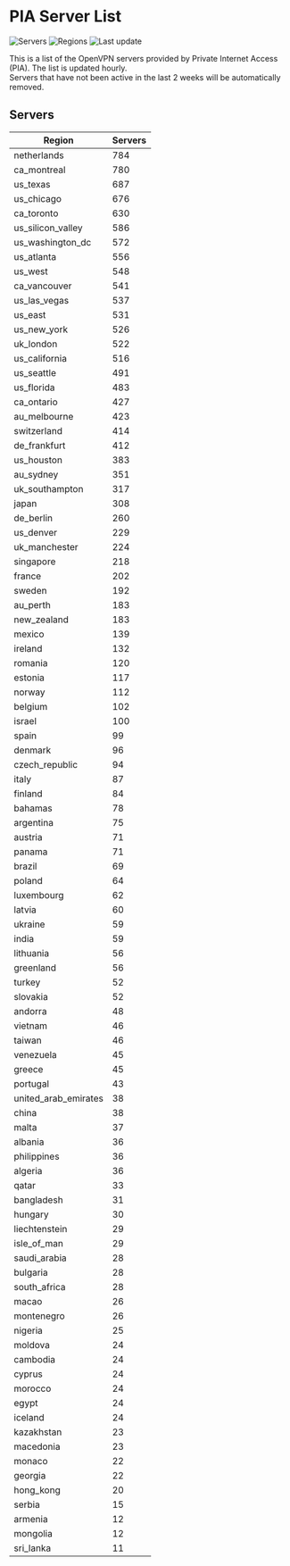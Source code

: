 # PIA Server List

![Servers](https://img.shields.io/badge/servers-17,969-blue)
![Regions](https://img.shields.io/badge/regions-97-blue)
![Last update](https://img.shields.io/badge/last_updated-Thu_Jul_04_17:16:07_UTC_2024-blue)

This is a list of the OpenVPN servers provided by Private Internet Access (PIA). The list is updated hourly. </br>
Servers that have not been active in the last 2 weeks will be automatically removed.

## Servers
| Region               | Servers |
|----------------------|---------|
| netherlands | 784 |
| ca_montreal | 780 |
| us_texas | 687 |
| us_chicago | 676 |
| ca_toronto | 630 |
| us_silicon_valley | 586 |
| us_washington_dc | 572 |
| us_atlanta | 556 |
| us_west | 548 |
| ca_vancouver | 541 |
| us_las_vegas | 537 |
| us_east | 531 |
| us_new_york | 526 |
| uk_london | 522 |
| us_california | 516 |
| us_seattle | 491 |
| us_florida | 483 |
| ca_ontario | 427 |
| au_melbourne | 423 |
| switzerland | 414 |
| de_frankfurt | 412 |
| us_houston | 383 |
| au_sydney | 351 |
| uk_southampton | 317 |
| japan | 308 |
| de_berlin | 260 |
| us_denver | 229 |
| uk_manchester | 224 |
| singapore | 218 |
| france | 202 |
| sweden | 192 |
| au_perth | 183 |
| new_zealand | 183 |
| mexico | 139 |
| ireland | 132 |
| romania | 120 |
| estonia | 117 |
| norway | 112 |
| belgium | 102 |
| israel | 100 |
| spain | 99 |
| denmark | 96 |
| czech_republic | 94 |
| italy | 87 |
| finland | 84 |
| bahamas | 78 |
| argentina | 75 |
| austria | 71 |
| panama | 71 |
| brazil | 69 |
| poland | 64 |
| luxembourg | 62 |
| latvia | 60 |
| ukraine | 59 |
| india | 59 |
| lithuania | 56 |
| greenland | 56 |
| turkey | 52 |
| slovakia | 52 |
| andorra | 48 |
| vietnam | 46 |
| taiwan | 46 |
| venezuela | 45 |
| greece | 45 |
| portugal | 43 |
| united_arab_emirates | 38 |
| china | 38 |
| malta | 37 |
| albania | 36 |
| philippines | 36 |
| algeria | 36 |
| qatar | 33 |
| bangladesh | 31 |
| hungary | 30 |
| liechtenstein | 29 |
| isle_of_man | 29 |
| saudi_arabia | 28 |
| bulgaria | 28 |
| south_africa | 28 |
| macao | 26 |
| montenegro | 26 |
| nigeria | 25 |
| moldova | 24 |
| cambodia | 24 |
| cyprus | 24 |
| morocco | 24 |
| egypt | 24 |
| iceland | 24 |
| kazakhstan | 23 |
| macedonia | 23 |
| monaco | 22 |
| georgia | 22 |
| hong_kong | 20 |
| serbia | 15 |
| armenia | 12 |
| mongolia | 12 |
| sri_lanka | 11 |